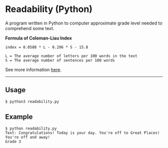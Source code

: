 # Readability (Python)
A program written in Python to computer approximate grade level needed to comprehend some text.

**Formula of Coleman-Liau Index**

    index = 0.0588 * L - 0.296 * S - 15.8

    L = The average number of letters per 100 words in the text
    S = The average number of sentences per 100 words

See more information [here](https://cs50.harvard.edu/x/2020/psets/6/readability).

---

## Usage
    $ python3 readability.py

## Example

    $ python readability.py
    Text: Congratulations! Today is your day. You're off to Great Places! You're off and away!
    Grade 3